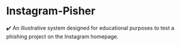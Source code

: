 # Instagram-Pisher
✔️ An illustrative system designed for educational purposes to test a phishing project on the Instagram homepage.
